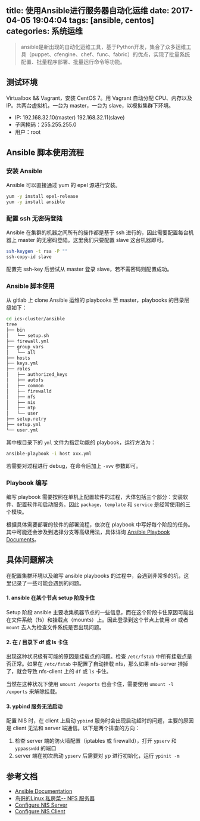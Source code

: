 title: 使用Ansible进行服务器自动化运维
date: 2017-04-05 19:04:04
tags: [ansible, centos]
categories: 系统运维
---

> ansible是新出现的自动化运维工具，基于Python开发，集合了众多运维工具（puppet、cfengine、chef、func、fabric）的优点，实现了批量系统配置、批量程序部署、批量运行命令等功能。

<!--more-->

## 测试环境

Virtualbox && Vagrant，安装 CentOS 7。用 Vagrant 自动分配 CPU、内存以及 IP。共两台虚拟机，一台为 master，一台为 slave，以模拟集群下环境。

- IP: 192.168.32.10(master) 192.168.32.11(slave)
- 子网掩码：255.255.255.0
- 用户：root

## Ansible 脚本使用流程

### 安装 Ansible

Ansible 可以直接通过 yum 的 epel 源进行安装。

```bash
yum -y install epel-release
yum -y install ansible
```

### 配置 ssh 无密码登陆

Ansible 在集群的机器之间所有的操作都是基于 ssh 进行的，因此需要配置每台机器上 master 的无密码登陆。这里我们只要配置 slave 这台机器即可。

```bash
ssh-keygen -t rsa -P ""
ssh-copy-id slave
```

配置完 ssh-key 后尝试从 master 登录 slave，若不需密码则配置成功。

### Ansible 脚本使用

从 gitlab 上 clone Ansible 运维的 playbooks 至 master，playbooks 的目录层级如下：

```bash
cd ics-cluster/ansible
tree
├── bin
│   └── setup.sh
├── firewall.yml
├── group_vars
│   └── all
├── hosts
├── keys.yml
├── roles
│   ├── authorized_keys
│   ├── autofs
│   ├── common
│   ├── firewalld
│   ├── nfs
│   ├── nis
│   ├── ntp
│   └── user
├── setup.retry
├── setup.yml
└── user.yml
```

其中根目录下的 `yml` 文件为指定功能的 playbook，运行方法为：

```bash
ansible-playbook -i host xxx.yml
```

若需要对过程进行 debug，在命令后加上 `-vvv` 参数即可。

### Playbook 编写

编写 playbook 需要按照在单机上配置软件的过程，大体包括三个部分：安装软件、配置软件和启动服务。因此 `package`，`template` 和 `service` 是经常使用的三个模块。

根据具体需要部署的软件的部署流程，依次在 playbook 中写好每个阶段的任务。其中可能还会涉及到选择分支等高级用法，具体详询 [Ansible Playbook Documents](http://docs.ansible.com/ansible/playbooks.html)。

## 具体问题解决

在配置集群环境以及编写 ansible playbooks 的过程中，会遇到非常多的坑，这里记录了一些可能会遇到的问题。

#### 1. ansible 在某个节点 setup 阶段卡住

Setup 阶段 ansible 主要收集机器节点的一些信息，而在这个阶段卡住原因可能出在文件系统（fs）和挂载点（mounts）上。因此登录到这个节点上使用 `df` 或者 `mount` 去人为检查文件系统是否出现问题。

#### 2. 在 / 目录下 df 或 ls 卡住

出现这种状况极有可能的原因是挂载点的问题。检查 `/etc/fstab` 中所有挂载点是否正常。如果在 `/etc/fstab` 中配置了自动挂载 nfs，那么如果 nfs-server 挂掉了，就会导致 nfs-client 上的 `df` 或 `ls` 卡住。

当然在这种状况下使用 `umount /exports` 也会卡住，需要使用 `umount -l /exports` 来解除挂载。

#### 3. ypbind 服务无法启动

配置 NIS 时，在 client 上启动 `ypbind` 服务时会出现启动超时的问题，主要的原因是 client 无法和 server 端通信。以下是两个排查的方向：

1. 检查 server 端的防火墙配置（iptables 或 firewalld），打开 `ypserv` 和 `yppasswdd` 的端口
2. server 端在初次启动 `ypserv` 后需要对 yp 进行初始化，运行 `ypinit -m`

## 参考文档

- [Ansible Documentation](docs.ansible.com)
- [鸟哥的Linux 私房菜-- NFS 服务器
](http://cn.linux.vbird.org/linux_server/0330nfs.php)
- [Configure NIS Server](https://www.server-world.info/en/note?os=CentOS_7&p=nis)
- [Configure NIS Client](https://www.server-world.info/en/note?os=CentOS_7&p=nis&f=2)